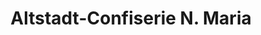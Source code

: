 ---
title: "Altstadt-Confiserie N. Maria"
url: /salzburg/altstadt-confiserie-n-maria/
shop: Süßwaren
---